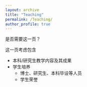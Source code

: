 ```yaml
---
layout: archive
title: "Teaching"
permalink: /Teaching/
author_profile: true
---
```


是否需要这一页？

这一页考虑包含
- 本科/研究生教学内容及其成果
- 学生培养
  - 博士、研究生、本科毕设等人员
  - 学生荣誉